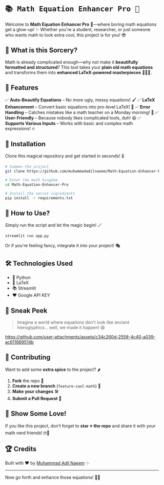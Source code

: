 
# **`📚 Math Equation Enhancer Pro 🚀`**

Welcome to **Math Equation Enhancer Pro** 🎯—where boring math equations get a glow-up! ✨ Whether you're a student, researcher, or just someone who wants math to look extra cool, this project is for you! 😎

## 🧐 What is this Sorcery?
Math is already complicated enough—why not make it **beautifully formatted and structured**? This tool takes your **plain old math equations** and transforms them into **enhanced LaTeX-powered masterpieces** 🧙‍♂️💡.


## 🎯 Features
✅ **Auto-Beautify Equations** – No more ugly, messy equations! 🖌️
✅ **LaTeX Enhancement** – Convert basic equations into pro-level LaTeX! 📜
✅ **Error Handling** – Catches mistakes like a math teacher on a Monday morning! 🧐
✅ **User-Friendly** – Because nobody likes complicated tools, duh! 😆
✅ **Supports Various Inputs** – Works with basic and complex math expressions! 🔥

## 🚀 Installation

Clone this magical repository and get started in seconds! ⏳

```bash
# Summon the project
git clone https://github.com/muhammadadilnaeem/Math-Equation-Enhancer-Pro.git

# Enter the math kingdom
cd Math-Equation-Enhancer-Pro

# Install the secret ingredients
pip install -r requirements.txt
```

## 🎩 How to Use?

Simply run the script and let the magic begin! 🪄

```bash
streamlit run app.py
```

Or if you're feeling fancy, integrate it into your project! 🎭

## 🛠️ Technologies Used
- 🐍 Python
- 📝 LaTeX
- 📚 Streamlit
- ❤   Google API KEY

## 📸 Sneak Peek
> Imagine a world where equations don't look like ancient hieroglyphics... well, we made it happen! 😆

https://github.com/user-attachments/assets/c34c260d-2558-4c40-a039-ac611889514b

## 🙌 Contributing
Want to add some **extra spice** to the project? 🌶️
1. **Fork** the repo 🍴
2. **Create a new branch** (`feature-cool-math`) 🌿
3. **Make your changes** 🛠️
4. **Submit a Pull Request** 🚀

## 🌟 Show Some Love!
If you like this project, don’t forget to **star ⭐ the repo** and share it with your math nerd friends! 🤓💖

## 🏆 Credits
Built with ❤️ by [Muhammad Adil Naeem](https://github.com/muhammadadilnaeem) ✨

---

Now go forth and enhance those equations! 🚀🧮
